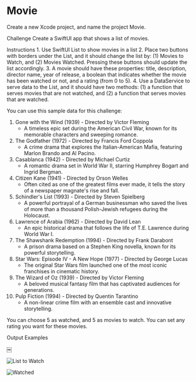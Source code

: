 # Movie

Create a new Xcode project, and name the project Movie.

Challenge
Create a SwiftUI app that shows a list of movies.

Instructions
1. Use SwiftUI List to show movies in a list 2. Place two buttons with borders under the List, and it should change the list by: (1) Movies to Watch, and (2) Movies Watched. Pressing these buttons should update the list accordingly. 3. A movie should have these properties: title, description, director name, year of release, a boolean that indicates whether the movie has been watched or not, and a rating (from 0 to 5). 4. Use a DataService to serve data to the List, and it should have two methods: (1) a function that serves movies that are not watched, and (2) a function that serves movies that are watched.

You can use this sample data for this challenge:
1. Gone with the Wind (1939) - Directed by Victor Fleming
    * A timeless epic set during the American Civil War, known for its memorable characters and sweeping romance.
2. The Godfather (1972) - Directed by Francis Ford Coppola
    * A crime drama that explores the Italian-American Mafia, featuring Marlon Brando and Al Pacino.
3. Casablanca (1942) - Directed by Michael Curtiz
    * A romantic drama set in World War II, starring Humphrey Bogart and Ingrid Bergman.
4. Citizen Kane (1941) - Directed by Orson Welles
    * Often cited as one of the greatest films ever made, it tells the story of a newspaper magnate's rise and fall.
5. Schindler's List (1993) - Directed by Steven Spielberg
    * A powerful portrayal of a German businessman who saved the lives of more than a thousand Polish-Jewish refugees during the Holocaust.
6. Lawrence of Arabia (1962) - Directed by David Lean
    * An epic historical drama that follows the life of T.E. Lawrence during World War I.
7. The Shawshank Redemption (1994) - Directed by Frank Darabont
    * A prison drama based on a Stephen King novella, known for its powerful storytelling.
8. Star Wars: Episode IV - A New Hope (1977) - Directed by George Lucas
    * The original Star Wars film launched one of the most iconic franchises in cinematic history.
9. The Wizard of Oz (1939) - Directed by Victor Fleming
    * A beloved musical fantasy film that has captivated audiences for generations.
10. Pulp Fiction (1994) - Directed by Quentin Tarantino
    * A non-linear crime film with an ensemble cast and innovative storytelling.

You can choose 5 as watched, and 5 as movies to watch. You can set any rating you want for these movies.

Output Examples


￼

![List to Watch](https://github.com/iwindon/Movie/assets/99699684/880697d0-8fa6-47e6-8223-2d89e50a3091)

![Watched](https://github.com/iwindon/Movie/assets/99699684/5ba9863d-2834-4a86-a64e-491760f93abf)
